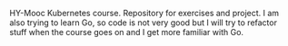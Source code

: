 HY-Mooc Kubernetes course. Repository for exercises and project. I am also trying to learn Go, so code is not very good but I will try to refactor stuff when the course goes on and I get more familiar with Go.
